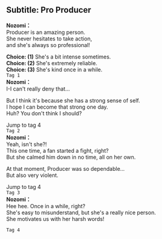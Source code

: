 # 

  
## Subtitle: Pro Producer
  
**Nozomi：**  
Producer is an amazing person.  
She never hesitates to take action,  
and she's always so professional!  
  
**Choice: (1)**  She's a bit intense sometimes.  
**Choice: (2)**  She's extremely reliable.  
**Choice: (3)**  She's kind once in a while.  
`Tag 1`  
**Nozomi：**  
I-I can't really deny that...  
  
But I think it's because she has a strong sense of self.  
I hope I can become that strong one day.  
Huh? You don't think I should?  
  
Jump to tag 4  
`Tag 2`  
**Nozomi：**  
Yeah, isn't she?!  
This one time, a fan started a fight, right?  
But she calmed him down in no time, all on her own.  
  
At that moment, Producer was so dependable...  
But also very violent.  
  
Jump to tag 4  
`Tag 3`  
**Nozomi：**  
Hee hee. Once in a while, right?  
She's easy to misunderstand, but she's a really nice person.  
She motivates us with her harsh words!  
  
`Tag 4`  
